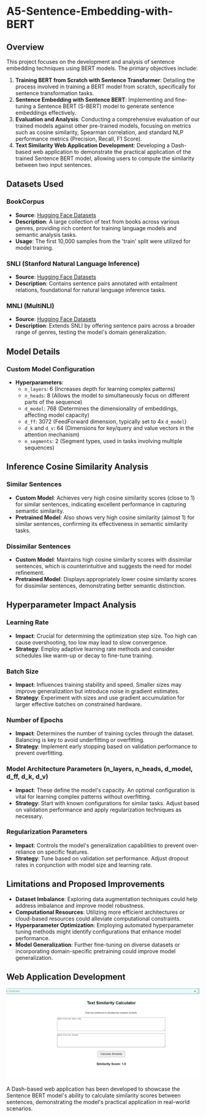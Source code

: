 # A5-Sentence-Embedding-with-BERT

## Overview
This project focuses on the development and analysis of sentence embedding techniques using BERT models. The primary objectives include:

1. **Training BERT from Scratch with Sentence Transformer**: Detailing the process involved in training a BERT model from scratch, specifically for sentence transformation tasks.
2. **Sentence Embedding with Sentence BERT**: Implementing and fine-tuning a Sentence BERT (S-BERT) model to generate sentence embeddings effectively.
3. **Evaluation and Analysis**: Conducting a comprehensive evaluation of our trained models against other pre-trained models, focusing on metrics such as cosine similarity, Spearman correlation, and standard NLP performance metrics (Precision, Recall, F1 Score).
4. **Text Similarity Web Application Development**: Developing a Dash-based  web application to demonstrate the practical application of the trained Sentence BERT model, allowing users to compute the similarity between two input sentences.

## Datasets Used

### BookCorpus
- **Source**: [Hugging Face Datasets](https://huggingface.co/datasets/bookcorpus)
- **Description**: A large collection of text from books across various genres, providing rich content for training language models and semantic analysis tasks.
- **Usage**: The first 10,000 samples from the 'train' split were utilized for model training.

### SNLI (Stanford Natural Language Inference)
- **Source**: [Hugging Face Datasets](https://huggingface.co/datasets/snli)
- **Description**: Contains sentence pairs annotated with entailment relations, foundational for natural language inference tasks.

### MNLI (MultiNLI)
- **Source**: [Hugging Face Datasets](https://huggingface.co/datasets/multi_nli)
- **Description**: Extends SNLI by offering sentence pairs across a broader range of genres, testing the model's domain generalization.

## Model Details

### Custom Model Configuration
- **Hyperparameters**:
  - `n_layers`: 6 (Increases depth for learning complex patterns)
  - `n_heads`: 8 (Allows the model to simultaneously focus on different parts of the sequence)
  - `d_model`: 768 (Determines the dimensionality of embeddings, affecting model capacity)
  - `d_ff`: 3072 (FeedForward dimension, typically set to 4x `d_model`)
  - `d_k` and `d_v`: 64 (Dimensions for key/query and value vectors in the attention mechanism)
  - `n_segments`: 2 (Segment types, used in tasks involving multiple sequences)

## Inference Cosine Similarity Analysis

### Similar Sentences
- **Custom Model**: Achieves very high cosine similarity scores (close to 1) for similar sentences, indicating excellent performance in capturing semantic similarity.
- **Pretrained Model**: Also shows very high cosine similarity (almost 1) for similar sentences, confirming its effectiveness in semantic similarity tasks.

### Dissimilar Sentences
- **Custom Model**: Maintains high cosine similarity scores with dissimilar sentences, which is counterintuitive and suggests the need for model refinement.
- **Pretrained Model**: Displays appropriately lower cosine similarity scores for dissimilar sentences, demonstrating better semantic distinction.

## Hyperparameter Impact Analysis

### Learning Rate
- **Impact**: Crucial for determining the optimization step size. Too high can cause overshooting, too low may lead to slow convergence.
- **Strategy**: Employ adaptive learning rate methods and consider schedules like warm-up or decay to fine-tune training.

### Batch Size
- **Impact**: Influences training stability and speed. Smaller sizes may improve generalization but introduce noise in gradient estimates.
- **Strategy**: Experiment with sizes and use gradient accumulation for larger effective batches on constrained hardware.

### Number of Epochs
- **Impact**: Determines the number of training cycles through the dataset. Balancing is key to avoid underfitting or overfitting.
- **Strategy**: Implement early stopping based on validation performance to prevent overfitting.

### Model Architecture Parameters (n_layers, n_heads, d_model, d_ff, d_k, d_v)
- **Impact**: These define the model's capacity. An optimal configuration is vital for learning complex patterns without overfitting.
- **Strategy**: Start with known configurations for similar tasks. Adjust based on validation performance and apply regularization techniques as necessary.

### Regularization Parameters
- **Impact**: Controls the model's generalization capabilities to prevent over-reliance on specific features.
- **Strategy**: Tune based on validation set performance. Adjust dropout rates in conjunction with model size and learning rate.


## Limitations and Proposed Improvements

- **Dataset Imbalance**: Exploring data augmentation techniques could help address imbalance and improve model robustness.
- **Computational Resources**: Utilizing more efficient architectures or cloud-based resources could alleviate computational constraints.
- **Hyperparameter Optimization**: Employing automated hyperparameter tuning methods might identify configurations that enhance model performance.
- **Model Generalization**: Further fine-tuning on diverse datasets or incorporating domain-specific pretraining could improve model generalization.


## Web Application Development

![App Image](app.png)


A Dash-based web application has been developed to showcase the Sentence BERT model's ability to calculate similarity scores between sentences, demonstrating the model's practical application in real-world scenarios.
